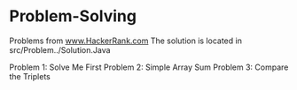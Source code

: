 # Problem-Solving
Problems from www.HackerRank.com
The solution is located in src/Problem../Solution.Java

Problem 1: Solve Me First
Problem 2: Simple Array Sum
Problem 3: Compare the Triplets

